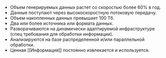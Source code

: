 - Объем генерируемых данных растет со скоростью более 60% в год.
- Данные поступают через высокоскоростную потоковую передачу.
- Объем накопленных данных превышает 100 Тб.
- Два или более источника или формата данных.
- Разворачиваются на динамически адаптируемой инфраструктуре (спец требования для обработки информации).
- Анализируются на базе распределенной и/или параллельной обработки.
- Ценная [[Информация]] постоянно извлекается и используется.